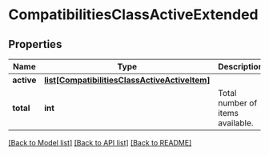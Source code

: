 # CompatibilitiesClassActiveExtended

## Properties
Name | Type | Description | Notes
------------ | ------------- | ------------- | -------------
**active** | [**list[CompatibilitiesClassActiveActiveItem]**](CompatibilitiesClassActiveActiveItem.md) |  | [optional] 
**total** | **int** | Total number of items available. | [optional] 

[[Back to Model list]](../README.md#documentation-for-models) [[Back to API list]](../README.md#documentation-for-api-endpoints) [[Back to README]](../README.md)


